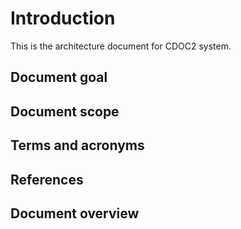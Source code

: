 # Introduction

This is the architecture document for CDOC2 system.

## Document goal

## Document scope

## Terms and acronyms

## References

## Document overview
